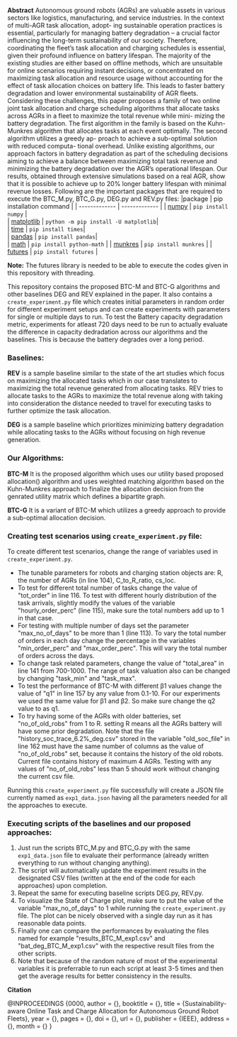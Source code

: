 
**Abstract**
Autonomous ground robots (AGRs) are valuable assets in various sectors like logistics, manufacturing, and service industries. In the context of multi-AGR task allocation, adopt- ing sustainable operation practices is essential, particularly for managing battery degradation – a crucial factor influencing the long-term sustainability of our society. Therefore, coordinating the fleet’s task allocation and charging schedules is essential, given their profound influence on battery lifespan.
The majority of the existing studies are either based on offline methods, which are unsuitable for online scenarios requiring instant decisions, or concentrated on maximizing task allocation and resource usage without accounting for the effect of task allocation choices on battery life. This leads to faster battery degradation and lower environmental sustainability of AGR fleets. Considering these challenges, this paper proposes a family of two online joint task allocation and charge
scheduling algorithms that allocate tasks across AGRs in a fleet to maximize the total revenue while mini- mizing the battery degradation. The first algorithm in the family is based on the Kuhn-Munkres algorithm that allocates tasks at each event optimally. The second algorithm utilizes a greedy ap- proach to achieve a sub-optimal solution with reduced computa- tional overhead. Unlike existing algorithms, our approach factors in battery degradation as part of the scheduling decisions 
aiming to achieve a balance between maximizing total task revenue and minimizing the battery degradation over the AGR’s operational lifespan. Our results, obtained through extensive simulations based on a real AGR, show that it is possible to achieve up to 20% longer battery lifespan with minimal revenue losses.
Following are the important packages that are required to execute the BTC_M.py, BTC_G.py, DEG.py and REV.py files:
|package | pip installation command | 
| ------------- | ------------- | 
| [numpy](https://numpy.org/install/)  | `pip install numpy`  |   
| [matplotlib](https://matplotlib.org/stable/users/installing/index.html) | `python -m pip install -U matplotlib`|  
| [time](https://pypi.org/project/times/) | `pip install times`|  
| [pandas](https://pandas.pydata.org/docs/getting_started/install.html) | `pip install pandas`|  
| [math](https://pypi.org/project/python-math/) | `pip install python-math` |
| [munkres](https://pypi.org/project/munkres/) | `pip install munkres` |
| [futures](https://pypi.org/project/futures/) | `pip install futures` |


**Note:** The futures library is needed to be able to execute the codes given in this repository with threading.


This repository contains the proposed BTC-M and BTC-G algorithms and other baselines DEG and REV explained in the paper. It also contains a `create_experiment.py` file which creates initial parameters in random order for different experiment setups
and can create experiments with parameters for single or multiple days to run. To test the Battery capacity degradation metric, experiments for atleast 720 days need to be run to actually evaluate the difference in capacity dedradation across our algorithms and the baselines. This is because the battery degrades over a long period.
### Baselines:
**REV** is a sample baseline similar to the state of the art studies which focus on maximizing the allocated tasks which in our case translates to maximizing the total revenue generated from allocating tasks.
REV tries to allocate tasks to the AGRs to maximize the total revenue along with taking into consideration the distance needed to travel for executing tasks to further optimize the task allocation.

**DEG** is a sample baseline which prioritizes minimizing battery degradation while allocating tasks to the AGRs without focusing on high revenue generation.
### Our Algorithms:

**BTC-M** It is the proposed algorithm which uses our utility based proposed allocation() algorithm and uses weighted matching algorithm based on the Kuhn-Munkres approach to finalize the allocation decision from the genrated utility matrix which defines a bipartite graph. 

**BTC-G** It is a variant of BTC-M which utilizes a greedy approach to provide a sub-optimal allocation decision. 


### Creating test scenarios using  `create_experiment.py` file:
To create different test scenarios, change the range of variables used in `create_experiment.py`. 
- The tunable parameters for robots and charging station objects are: R, the number of AGRs (in line 104), C_to_R_ratio, cs_loc.
- To test for different total number of tasks change the value of "tot_order" in line 116. To test with different hourly distribution of the task arrivals, slightly modify the values of the variable "hourly_order_perc" (line 115),
  make sure the total numbers add up to 1 in that case.
- For testing with multiple number of days set the parameter "max_no_of_days" to be more than 1 (line 113).  To vary the total number of orders in each day change the percentage in the variables "min_order_perc" and
  "max_order_perc". This will vary the total number of orders across the days.
- To change task related parameters, change the value of "total_area" in line 141 from 700-1000. The range of task valuation also can be changed by changing "task_min" and "task_max".
- To test the performance of BTC-M with different β1 values change the value of "q1" in line 157 by any value from 0.1-10. For our experiments we used the same value for β1 and β2. So make sure change the q2 value to as q1.
- To try having some of the AGRs with older batteries, set "no_of_old_robs" from 1 to R. setting R means all the AGRs battery will have some prior degradation. Note that the file "history_soc_trace_6.2%_deg.csv" stored in the variable "old_soc_file" in line 162
  must have the same number of columns as the value of "no_of_old_robs" set, because it contains the history of the old robots. Current file contains history of maximum 4 AGRs. Testing with any values of "no_of_old_robs" less than 5 should work without changing the current csv file.
 

Running this `create_experiment.py` file successfully will create a JSON file currently named as  `exp1_data.json` having all the parameters needed for all the approaches to execute. 

### Executing scripts of the baselines and our proposed approaches:
1. Just run the scripts  BTC_M.py and  BTC_G.py with the same `exp1_data.json` file to evaluate their performance (already written everything to run without changing anything). 
2. The script will automatically update the experiment results in the designated CSV files (written at the end of the code for each approaches) upon completion.
4. Repeat the same for executing baseline scripts DEG.py, REV.py.
5. To visualize the State of Charge plot, make sure to put the value of the variable "max_no_of_days" to 1 while running the `create_experiment.py` file. The plot can be nicely observed with a single day run as it has reasonable data points.
6. Finally one can compare the performances by evaluating the files named for example "results_BTC_M_exp1.csv" and "bat_deg_BTC_M_exp1.csv" with the respective result files from the other scripts.
7. Note that because of the random nature of most of the experimental variables it is preferrable to run each script at least 3-5 times and then get the average results for better consistency in the results.

**Citation**

@INPROCEEDINGS {0000,
author = {},
booktitle = {},
title = {Sustainability-aware Online Task and Charge Allocation for Autonomous Ground Robot Fleets},
year = {},
pages = {},
doi = {},
url = {},
publisher = {IEEE},
address = {},
month = {}
}
